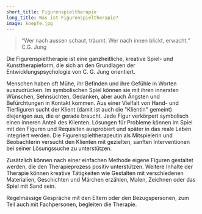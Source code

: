 ```yaml
---
short_title: Figurenspieltherapie
long_title: Was ist Figurenspieltherapie?
image: koepfe.jpg
---
```

<blockquote class="quote"><q>Wer nach aussen schaut, träumt. Wer nach innen blickt, erwacht.</q> C.G. Jung</blockquote>
				
Die Figurenspieltherapie ist eine ganzheitliche, kreative Spiel- und Kunsttherapieform, die sich an den Grundlagen der Entwicklungspsychologie von C. G. Jung orientiert.
				
Menschen haben oft Mühe, ihr Befinden und ihre Gefühle in Worten auszudrücken. Im symbolischen Spiel können sie mit ihren innersten Wünschen, Sehnsüchten, Gedanken, aber auch Ängsten und Befürchtungen in Kontakt kommen. Aus einer Vielfalt von Hand- und Tierfiguren sucht der Klient (damit ist auch die "Klientin" gemeint) diejenigen aus, die er gerade braucht. Jede Figur verkörpert symbolisch einen inneren Anteil des Klienten. Lösungen für Probleme können im Spiel mit den Figuren und Requisiten ausprobiert und später in das reale Leben integriert werden. Die Figurenspieltherapeutin als Mitspielerin und Beobachterin versucht den Klienten mit gezielten, sanften Interventionen bei seiner Lösungssuche zu unterstützen.
			
Zusätzlich können nach einer einfachen Methode eigene Figuren gestaltet werden, die den Therapieprozess positiv unterstützen. Weitere Inhalte der Therapie können kreative Tätigkeiten wie Gestalten mit verschiedenen Materialien, Geschichten und Märchen erzählen, Malen, Zeichnen oder das Spiel mit Sand sein.
			
Regelmässige Gespräche mit den Eltern oder den Bezugspersonen, zum Teil auch mit Fachpersonen, begleiten die Therapie.